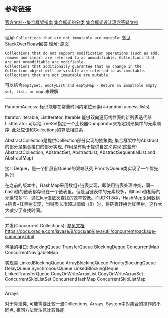 ## 参考链接
[官方文档--集合框架指南](https://docs.oracle.com/javase/9/docs/api/java/util/package-summary.html#CollectionsFramework)
[集合框架的分类](https://docs.oracle.com/javase/9/docs/api/java/util/doc-files/coll-reference.html)
[集合框架设计理念答疑文档](https://docs.oracle.com/javase/9/docs/api/java/util/doc-files/coll-designfaq.html)


----------------

理解: `Collections that are not immutable are mutable`: [参见StackOverFloaw回答](https://stackoverflow.com/questions/8892350/immutable-vs-unmodifiable-collection)
理解: [原文](https://docs.oracle.com/javase/9/docs/api/java/util/doc-files/coll-overview.html)
```
Collections that do not support modification operations (such as add, remove and clear) are referred to as unmodifiable. Collections that are not unmodifiable are modifiable.
Collections that additionally guarantee that no change in the Collection object will be visible are referred to as immutable. Collections that are not immutable are mutable.
```
可以结合`emptySet, emptyList and emptyMap - Return an immutable empty set, list, or map.`来理解

------------

RandomAccess: 标识能够在常量时间内定位元素(叫random access lists)

Iterator: Iterable, ListIterator, Iterable
能够双向遍历线性表的新列表迭代器ListIterator
可以给TreeSet指定一个比较器Comparator来指定树形集中的元素顺序, 此处应该和Collections的算法相联系


AbstractCollection是提供Collection部分实现的抽象类; 集合框架中的Abstract的部分是集合接口的部分实现, 作用是有助于提供自定义实现(这些有: AbstractCollection, AbstractSet, AbstractList, AbstractSequentialList and AbstractMap)

接口Deque，是一个扩展自Queue的双端队列
PriorityQueue类实现了一个优先队列

在之前的版本中，HashMap采用数组+链表实现，即使用链表处理冲突，同一hash值的链表都存储在一个链表里。但是当链表中的元素较多，即hash值相等的元素较多时，通过key值依次查找的效率较低。而JDK1.8中，HashMap采用数组+链表+红黑树实现，当链表长度超过阈值（8）时，将链表转换为红黑树，这样大大减少了查找时间。


----
并发(Concurrent Collections): [参见文档]()https://docs.oracle.com/javase/9/docs/api/java/util/concurrent/package-summary.html

包括的接口: 
BlockingQueue
TransferQueue
BlockingDeque
ConcurrentMap
ConcurrentNavigableMap

实现类
LinkedBlockingQueue
ArrayBlockingQueue
PriorityBlockingQueue
DelayQueue
SynchronousQueue
LinkedBlockingDeque
LinkedTransferQueue
CopyOnWriteArrayList
CopyOnWriteArraySet
ConcurrentSkipListSet
ConcurrentHashMap
ConcurrentSkipListMap

---

Arrays

对于算法类, 可能需要比较一波Collections, Arrays, System中对集合的操作的不同点, 相同方法就注意比较性能
